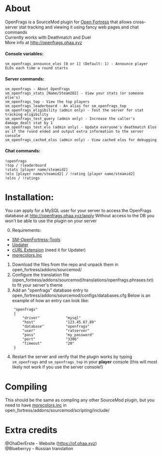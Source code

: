 # About
OpenFrags is a SourceMod plugin for [Open Fortress](https://openfortress.fun) that allows cross-server stat tracking and viewing it using fancy web pages and chat commands  
Currently works with Deathmatch and Duel  
More info at http://openfrags.ohaa.xyz

#### Console variables:
```
sm_openfrags_announce_elos [0 or 1] (Default: 1) - Announce player ELOs each time a round starts
```

#### Server commands:
```
sm_openfrags - About OpenFrags
sm_openfrags_stats [Name/SteamID2] - View your stats (or someone else's)
sm_openfrags_top - View the top players
sm_openfrags_leaderboard - An alias for sm_openfrags_top
sm_openfrags_eligibility (admin only) - Test the server for stat tracking eligibility
sm_openfrags_test_query (admin only) - Increase the caller's damage_dealt stat by 1
sm_openfrags_test_elo (admin only) - Update everyone's deathmatch Elos as if the round ended and output extra information to the server console
sm_openfrags_cached_elos (admin only) - View cached elos for debugging
```

#### Chat commands:
```
!openfrags
!top / !leaderboard
!stats [player name/steamid2]
!elo [player name/steamid2] / !rating [player name/steamid2]
!elos / !ratings
```

# Installation:
You can apply for a MySQL user for your server to access the OpenFrags database at http://openfrags.ohaa.xyz/apply
Without access to the DB you won't be able to use the plugin on your server

0. Requirements:
- [SM-OpenFortress-Tools](https://github.com/openfortress/SM-Open-Fortress-Tools)
- [Updater](https://forums.alliedmods.net/showthread.php?t=169095)  
- [cURL Extension](https://code.google.com/archive/p/sourcemod-curl-extension/downloads) (need it for Updater)  
- [morecolors.inc](https://forums.alliedmods.net/showthread.php?t=185016)  
1. Download the files from the repo and unpack them in open_fortress/addons/sourcemod/
2. Configure the translation file (open_fortress/addons/sourcemod/translations/openfrags.phrases.txt) to fit your server's theme
3. Add an "openfrags" database entry to open_fortress/addons/sourcemod/configs/databases.cfg
Below is an example of how an entry can look like:
```
	"openfrags"
	{
		"driver"			"mysql"
		"host"				"123.45.67.89"
		"database"			"openfrags"
		"user"				"ratserver"
		"pass"				"my_password"
		"port"				"3306"
		"timeout"			"20"
	}
```
4. Restart the server and verify that the plugin works by typing `sm_openfrags` and `sm_openfrags_top` in your __player__ console (this will most likely not work if you use the server console!)

# Compiling
This should be the same as compling any other SourceMod plugin, but you need to have [morecolors.inc](https://forums.alliedmods.net/showthread.php?t=185016) in open_fortress/addons/sourcemod/scripting/include/

# Extra credits
@OhaDerErste - Website (https://of.ohaa.xyz)  
@Blueberryy - Russian translation
